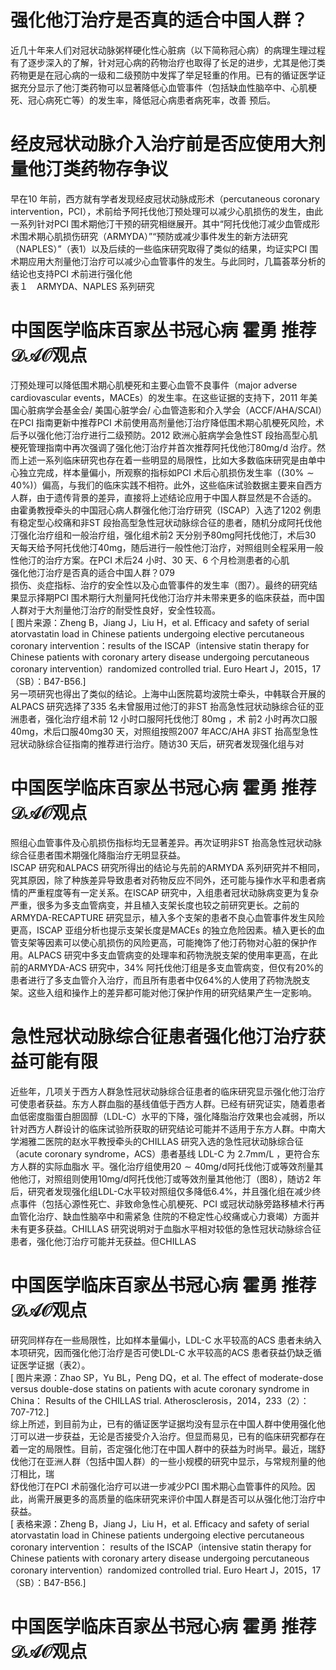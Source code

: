 # 强化他汀治疗是否真的适合中国人群？  
近几十年来人们对冠状动脉粥样硬化性心脏病（以下简称冠心病）的病理生理过程有了逐步深入的了解，针对冠心病的药物治疗也取得了长足的进步，尤其是他汀类 药物更是在冠心病的一级和二级预防中发挥了举足轻重的作用。已有的循证医学证据充分显示了他汀类药物可以显著降低心血管事件（包括缺血性脑卒中、心肌梗死、冠心病死亡等）的发生率，降低冠心病患者病死率，改善 预后。  
# 经皮冠状动脉介入治疗前是否应使用大剂量他汀类药物存争议  
早在10 年前，西方就有学者发现经皮冠状动脉成形术（percutaneous coronary intervention，PCI），术前给予阿托伐他汀预处理可以减少心肌损伤的发生，由此一系列针对PCI 围术期他汀干预的研究相继展开。其中“阿托伐他汀减少血管成形术围术期心肌损伤研究（ARMYDA）”“预防或减少事件发生的新方法研究（NAPLES）”（表1）以及后续的一些临床研究取得了类似的结果，均证实PCI 围术期应用大剂量他汀治疗可以减少心血管事件的发生。与此同时，几篇荟萃分析的结论也支持PCI 术前进行强化他  
表１　ARMYDA、NAPLES 系列研究
# 中国医学临床百家丛书冠心病  霍勇 推荐$\mathcal{D A O}$观点  
汀预处理可以降低围术期心肌梗死和主要心血管不良事件（major adverse cardiovascular events，MACEs）的发生率。在这些证据的支持下，2011 年美国心脏病学会基金会/ 美国心脏学会/ 心血管造影和介入学会（ACCF/AHA/SCAI）在PCI 指南更新中推荐PCI 术前使用高剂量他汀治疗降低围术期心肌梗死风险，术后予以强化他汀治疗进行二级预防。2012 欧洲心脏病学会急性ST 段抬高型心肌梗死管理指南中再次强调了强化他汀治疗并首次推荐阿托伐他汀$80\mathrm{mg/d}$ 治疗。然而上述一系列临床研究也存在着一些明显的局限性，比如大多数临床研究是由单中心独立完成，样本量偏小，所观察的指标如PCI 术后心肌损伤发生率（$(30\%\sim40\%)$）偏高，与我们的临床实践不相符。此外，这些临床试验数据主要来自西方人群，由于遗传背景的差异，直接将上述结论应用于中国人群显然是不合适的。  
由霍勇教授牵头的中国冠心病人群强化他汀治疗研究（ISCAP）入选了1202 例患有稳定型心绞痛和非ST 段抬高型急性冠状动脉综合征的患者，随机分成阿托伐他汀强化治疗组和一般治疗组，强化组术前2 天分别予$80\mathrm{mg}$阿托伐他汀，术后30 天每天给予阿托伐他汀$40\mathrm{mg}$，随后进行一般性他汀治疗，对照组则全程采用一般性他汀的治疗方案。在PCI 术后24 小时、30 天、6 个月检测患者的心肌  
强化他汀治疗是否真的适合中国人群？079  
损伤、炎症指标、治疗的安全性以及心血管事件的发生率（图7）。最终的研究结果显示择期PCI 围术期行大剂量阿托伐他汀治疗并未带来更多的临床获益，而中国人群对于大剂量他汀治疗的耐受性良好，安全性较高。  
[ 图片来源：Zheng B，Jiang J，Liu H，et al. Efficacy and safety of serial atorvastatin  load in Chinese patients undergoing elective percutaneous coronary intervention：results  of the ISCAP（intensive statin therapy for Chinese patients with coronary artery disease  undergoing percutaneous coronary intervention）randomized controlled trial. Euro Heart  J，2015，17（SB）：B47-B56.]  
另一项研究也得出了类似的结论。上海中山医院葛均波院士牵头，中韩联合开展的ALPACS 研究选择了335 名未曾服用过他汀的非ST 抬高急性冠状动脉综合征的亚洲患者，强化治疗组术前 12  小时口服阿托伐他汀 $80\mathrm{mg}$ ，术 前2 小时再次口服$40\mathrm{mg}$，术后口服$40\mathrm{mg}30$ 天，对照组按照2007 年ACC/AHA 非ST 抬高型急性冠状动脉综合征指南的推荐进行治疗。随访30 天后，研究者发现强化组与对  
# 中国医学临床百家丛书冠心病  霍勇 推荐$\mathcal{D A O}$观点  
照组心血管事件及心肌损伤指标均无显著差异。再次证明非ST 抬高急性冠状动脉综合征患者围术期强化降脂治疗无明显获益。  
ISCAP 研究和ALPACS 研究所得出的结论与先前的ARMYDA 系列研究并不相同，究其原因，除了种族差异导致患者对药物反应不同外，还可能与操作水平和患者病情的严重程度等有一定关系。在ISCAP 研究中，入组患者冠状动脉病变更为复杂严重，很多为多支血管病变，并且植入支架长度也较之前研究更长。之前的ARMYDA-RECAPTURE 研究显示，植入多个支架的患者不良心血管事件发生风险更高，ISCAP 亚组分析也提示支架长度是MACEs 的独立危险因素。植入更长的血管支架等因素可以使心肌损伤的风险更高，可能掩饰了他汀药物对心脏的保护作用。ALPACS 研究中多支血管病变的处理率和药物洗脱支架的使用率更高，在此前的ARMYDA-ACS 研究中，$34\%$ 阿托伐他汀组是多支血管病变，但仅有$20\%$的患者进行了多支血管介入治疗，而且所有患者中仅$64\%$的人使用了药物洗脱支架。这些入组和操作上的差异都可能对他汀保护作用的研究结果产生一定影响。  
# 急性冠状动脉综合征患者强化他汀治疗获益可能有限  
近些年，几项关于西方人群急性冠状动脉综合征患者的临床研究显示强化他汀治疗可使患者获益。东方人群血脂的基线值低于西方人群。已经有研究证实，随着患者血低密度脂蛋白胆固醇（LDL-C）水平的下降，强化降脂治疗效果也会减弱，所以针对西方人群设计的临床试验所获取的研究结论可能并不适用于东方人群。中南大学湘雅二医院的赵水平教授牵头的CHILLAS 研究入选的急性冠状动脉综合征（acute coronary syndrome，ACS）患者基线 LDL-C  为 $2.7\mathrm{mm}/\mathrm{L}$ ，更符合东方人群的实际血脂水 平。强化治疗组使用$20\sim40\mathrm{mg/d}$阿托伐他汀或等效剂量其他他汀，对照组则使用$10\mathrm{mg/d}$阿托伐他汀或等效剂量其他他汀（图8），随访2 年后，研究者发现强化组LDL-C水平较对照组仅多降低$6.4\%$，并且强化组在减少终点事件（包括心源性死亡、非致命急性心肌梗死、PCI 或冠状动脉旁路移植术行再血管化治疗、缺血性脑卒中和需紧急 住院的不稳定性心绞痛或心力衰竭）方面并未有更多获益。CHILLAS 研究说明对于血脂水平相对较低的急性冠状动脉综合征患者，强化他汀治疗可能并无获益。但CHILLAS  
# 中国医学临床百家丛书冠心病  霍勇 推荐$\mathcal{D A O}$观点  
研究同样存在一些局限性，比如样本量偏小，LDL-C 水平较高的ACS 患者未纳入本项研究，因而强化他汀治疗是否可使LDL-C 水平较高的ACS 患者获益仍缺乏循证医学证据（表2）。  
[ 图片来源：Zhao SP，$\mathrm{Yu~BL}$，Peng DQ，et al. The effect of moderate-dose versus double-dose statins on patients with acute coronary syndrome in China： Results of the CHILLAS trial. Atherosclerosis，2014，233（2）：707-712.]  
综上所述，到目前为止，已有的循证医学证据均没有显示在中国人群中使用强化他汀可以进一步获益，无论是否接受介入治疗。但显而易见，已有的临床研究都存在着一定的局限性。目前，否定强化他汀在中国人群中的获益为时尚早。最近，瑞舒伐他汀在亚洲人群（包括中国人群）的一些小规模的研究中显示，与常规剂量的他汀相比，瑞  
舒伐他汀在PCI 术前强化治疗可以进一步减少PCI 围术期心血管事件的风险。因此，尚需开展更多的高质量的临床研究来评价中国人群是否可以从强化他汀治疗中获益。  
[ 表格来源：Zheng B，Jiang J，Liu H，et al. Efficacy and safety of serial atorvastatin  load in Chinese patients undergoing elective percutaneous coronary intervention： results of the ISCAP（intensive statin therapy for Chinese patients with coronary  artery disease undergoing percutaneous coronary intervention）randomized  controlled trial. Euro Heart J，2015，17（SB）：B47-B56.]  
# 中国医学临床百家丛书冠心病  霍勇 推荐$\mathcal{D A O}$观点  
